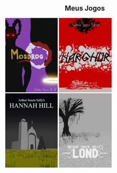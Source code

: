 
<div style="width:100%;" align="center">
  <div style="width:100%;">
    <h2>Meus Jogos</h2>
  </div>
  <div style="width:100%;" align="center">
    <div style="width:99%;" align="left">
      <a href="https://arthursouzasally.itch.io/mosdrog" target="_blank"><img src="poster_mosdrog.webp" style="width:33%;"/></a>
      <a href="https://arthursouzasally.itch.io/narghor" target="_blank"><img src="poster_narghor.webp" style="width:33%"/></a>
      <a href="https://arthursouzasally.itch.io/hannah-hill" target="_blank"><img src="poster_hannah_hill.webp" style="width:33%"/></a>
      <a href="https://arthursouzasally.itch.io/lond" target="_blank"><img src="poster_lond.webp" style="width:33%"/></a>
    </div>
  </div>
</div>

<!-- terceiro em breve -->
